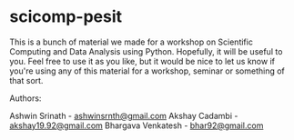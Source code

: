 scicomp-pesit
=============

This is a bunch of material we made for a workshop on Scientific Computing and
Data Analysis using Python. Hopefully, it will be useful to you. Feel free to use 
it as you like, but it would be nice to let us know if you're using any of this 
material for a workshop, seminar or something of that sort.

Authors:

Ashwin Srinath - ashwinsrnth@gmail.com
Akshay Cadambi - akshay19.92@gmail.com
Bhargava Venkatesh - bhar92@gmail.com